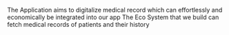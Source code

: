 The Application aims to digitalize medical record which can effortlessly and economically be integrated into our app
The Eco System that we build can fetch medical records of patients and their history
